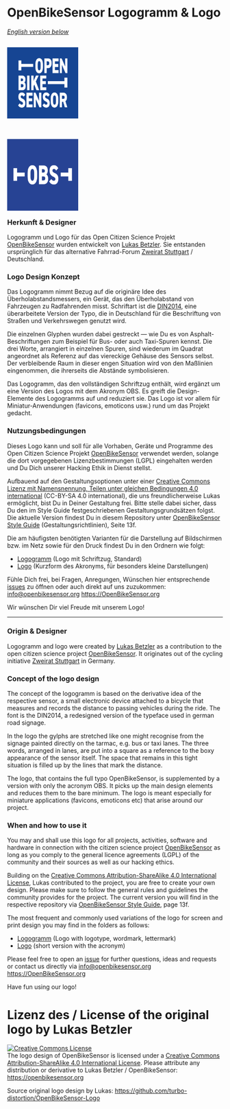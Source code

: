# OpenBikeSensor Logogramm & Logo

<i><a href="#english">English version below</a></i>

<div style="display: inline; float: left">

<img 
	src="./Logogramm/screen_web/white-on-blue/OpenBikeSensor_Logogramm_white-on-blue_210x210mm_1000x1000px_whitespace.jpg"
	alt="OpenBikeSensorLogo, Version weiß auf blau"
	width="33%"
/>

&nbsp;&nbsp;&nbsp;&nbsp;&nbsp; 

<img 
	src="./Logo/screen_web/white-on-blue/OpenBikeSensor_Logo_white-on-blue_210x210mm_1000x1000px.png"
	alt="OpenBikeSensorLogo, Version weiß auf blau"
	width="33%"
/>

</div>

### Herkunft & Designer

Logogramm und Logo für das Open Citizen Science Projekt <a href="https://github.com/openbikesensor" alt="OpenBikeSensor" rel="noopener noreferrer nofollow">OpenBikeSensor</a> wurden entwickelt von <a href="https://github.com/turbo-distortion/OpenBikeSensor-Logo" alt="turbo-distortion / OpenBikeSensor-Logo" rel="noopener noreferrer nofollow">Lukas Betzler</a>. Sie entstanden ursprünglich für das alternative Fahrrad-Forum <a href="https://zweirat-stuttgart.de" alt="Zweirat Stuttgart" rel="noopener noreferrer nofollow">Zweirat Stuttgart</a> / Deutschland.

### Logo Design Konzept

Das Logogramm nimmt Bezug auf die originäre Idee des Überholabstandsmessers, ein Gerät, das den Überholabstand von Fahrzeugen zu Radfahrenden misst. Schriftart ist die <a href="https://www.linotype.com/de/5387937/din-2014-schriftfamilie.html" alt="Schriftart DIN 2014 via Monotype GmbH" rel="noopener noreferrer nofollow">DIN2014</a>, eine überarbeitete Version der Typo, die in Deutschland für die Beschriftung von Straßen und Verkehrswegen genutzt wird.

Die einzelnen Glyphen wurden dabei gestreckt &mdash; wie Du es von Asphalt-Beschriftungen zum Beispiel für Bus- oder auch Taxi-Spuren kennst. Die drei Worte, arrangiert in einzelnen Spuren, sind wiederum im Quadrat angeordnet als Referenz auf das viereckige Gehäuse des Sensors selbst. Der verbleibende Raum in dieser engen Situation wird von den Maßlinien eingenommen, die ihrerseits die Abstände symbolisieren.

Das Logogramm, das den vollständigen Schriftzug enthält, wird ergänzt um eine Version des Logos mit dem Akronym OBS. Es greift die Design-Elemente des Logogramms auf und reduziert sie. Das Logo ist vor allem für Miniatur-Anwendungen (favicons, emoticons usw.) rund um das Projekt gedacht.

### Nutzungsbedingungen

Dieses Logo kann und soll für alle Vorhaben, Geräte und Programme des Open Citizen Science Projekt <a href="https://github.com/openbikesensor" alt="OpenBikeSensor" rel="noopener noreferrer nofollow">OpenBikeSensor</a> verwendet werden, solange die dort vorgegebenen Lizenzbestimmungen (LGPL) eingehalten werden und Du Dich unserer Hacking Ethik in Dienst stellst.

Aufbauend auf den Gestaltungsoptionen unter einer <a rel="license" href="http://creativecommons.org/licenses/by-sa/4.0/">Creative Commons Lizenz mit Namensnennung, Teilen unter gleichen Bedingungen 4.0 international</a> (CC-BY-SA 4.0 international), die uns freundlicherweise Lukas ermöglicht, bist Du in Deiner Gestaltung frei. Bitte stelle dabei sicher, dass Du den im Style Guide festgeschriebenen Gestaltungsgrundsätzen folgst. Die aktuelle Version findest Du in diesem Repository unter <a href="https://github.com/openbikesensor/OpenBikeSensor_StyleGuide/tree/main/_Style-Guide" alt="OpenBikeSensor Style Guide (Gestaltungsrichtlinien)" rel="noopener noreferrer nofollow">OpenBikeSensor Style Guide</a> (Gestaltungsrichtlinien), Seite 13f.

Die am häufigsten benötigten Varianten für die Darstellung auf Bildschirmen bzw. im Netz sowie für den Druck findest Du in den Ordnern wie folgt:

* <a href="./Logogramm">Logogramm</a> (Logo mit Schriftzug, Standard)
* <a href="./Logo">Logo</a> (Kurzform des Akronyms, für besonders kleine Darstellungen)

Fühle Dich frei, bei Fragen, Anregungen, Wünschen hier entsprechende <a href="https://github.com/openbikesensor/OpenBikeSensor_StyleGuide/issues">issues</a> zu öffnen oder auch direkt auf uns zuzukommen:
info@openbikesensor.org
https://OpenBikeSensor.org


Wir wünschen Dir viel Freude mit unserem Logo!

- - -

<div id="english">

### Origin & Designer

Logogramm and logo were created by <a href="https://github.com/turbo-distortion/OpenBikeSensor-Logo" alt="turbo-distortion / OpenBikeSensor-Logo" rel="noopener noreferrer nofollow">Lukas Betzler</a> as a contribution to the open citizen science project <a href="https://github.com/openbikesensor" alt="OpenBikeSensor" rel="noopener noreferrer nofollow">OpenBikeSensor</a>. It originates out of the cycling initiative <a href="https://zweirat-stuttgart.de" alt="Zweirat Stuttgart" rel="noopener noreferrer nofollow">Zweirat Stuttgart</a> in Germany.

### Concept of the logo design

The concept of the logogramm is based on the derivative idea of the respective sensor, a small electronic device attached to a bicycle that measures and records the distance to passing vehicles during the ride. The font is the DIN2014, a redesigned version of the typeface used in german road signage. 

In the logo the gylphs are stretched like one might recognise from the signage painted directly on the tarmac, e.g. bus or taxi lanes. The three words, arranged in lanes, are put into a square as a reference to the boxy appearance of the sensor itself. The space that remains in this tight situation is filled up by the lines that mark the distance. 

The logo, that contains the full typo OpenBikeSensor, is supplemented by a version with only the acronym OBS. It picks up the main design elements and reduces them to the bare minimum. The logo is meant especially for miniature applications (favicons, emoticons etc) that arise around our project.

### When and how to use it

You may and shall use this logo for all projects, activities, software and hardware in connection with the citizen science project <a href="https://github.com/openbikesensor" alt="OpenBikeSensor" rel="noopener noreferrer nofollow">OpenBikeSensor</a> as long as you comply to the general licence agreements (LGPL) of the community and their sources as well as our hacking ethics.

Building on the <a rel="license" href="http://creativecommons.org/licenses/by-sa/4.0/">Creative Commons Attribution-ShareAlike 4.0 International License</a>, Lukas contributed to the project, you are free to create your own design. Please make sure to follow the general rules and guidelines the community provides for the project. The current version you will find in the respective repository via <a href="https://github.com/openbikesensor/OpenBikeSensor_StyleGuide/tree/main/_Style-Guide" alt="OpenBikeSensor Style Guide" rel="noopener noreferrer nofollow">OpenBikeSensor Style Guide</a>, page 13f.

The most frequent and commonly used variations of the logo for screen and print design you may find in the folders as follows:

* <a href="./Logogramm">Logogramm</a> (Logo with  logotype, wordmark, lettermark)
* <a href="./Logo">Logo</a> (short version with the acronym)


Please feel free to open an <a href="https://github.com/openbikesensor/OpenBikeSensor_StyleGuide/issues">issue</a> for further questions, ideas and requests or contact us directly via
info@openbikesensor.org
https://OpenBikeSensor.org


Have fun using our logo! 

# Lizenz des / License of the original logo by Lukas Betzler

<a rel="license" href="http://creativecommons.org/licenses/by-sa/4.0/"><img alt="Creative Commons License" style="border-width:0" src="https://i.creativecommons.org/l/by-sa/4.0/88x31.png" /></a><br />The logo design of OpenBikeSensor is licensed under a <a rel="license" href="http://creativecommons.org/licenses/by-sa/4.0/">Creative Commons Attribution-ShareAlike 4.0 International License</a>. Please attribute any distribution or derivative to Lukas Betzler / OpenBikeSensor: https://openbikesensor.org

Source original logo design by Lukas: 
https://github.com/turbo-distortion/OpenBikeSensor-Logo

</div>